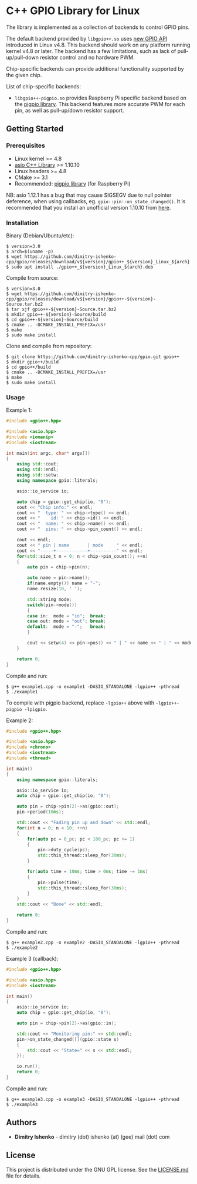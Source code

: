 # C++ GPIO Library for Linux

The library is implemented as a collection of backends to control GPIO pins.

The default backend provided by `libgpio++.so` uses [new GPIO API](https://github.com/torvalds/linux/blob/v4.8/include/uapi/linux/gpio.h) introduced in Linux v4.8. This backend should work on any platform running kernel v4.8 or later. The backend has a few limitations, such as lack of pull-up/pull-down resistor control and no hardware PWM.

Chip-specific backends can provide additional functionality supported by the given chip.

List of chip-specific backends:

* `libgpio++-pigpio.so` provides Raspberry Pi specific backend based on the [pigpio library](http://abyz.me.uk/rpi/pigpio/index.html). This backend features more accurate PWM for each pin, as well as pull-up/down resistor support.

## Getting Started

### Prerequisites

* Linux kernel >= 4.8
* [asio C++ Library](https://think-async.com/) >= 1.10.10
* Linux headers >= 4.8
* CMake >= 3.1
* Recommended: [pigpio library](http://abyz.me.uk/rpi/pigpio/index.html) (for Raspberry Pi)

NB: asio 1.12.1 has a bug that may cause SIGSEGV due to null pointer deference, when using callbacks, eg. `gpio::pin::on_state_changed()`. It is recommended that you install an unofficial version 1.10.10 from [here](https://github.com/dimitry-ishenko-cpp/asio/releases/tag/asio-1-10-10).

### Installation

Binary (Debian/Ubuntu/etc):
```console
$ version=3.0
$ arch=$(uname -p)
$ wget https://github.com/dimitry-ishenko-cpp/gpio/releases/download/v${version}/gpio++_${version}_Linux_${arch}.deb
$ sudo apt install ./gpio++_${version}_Linux_${arch}.deb
```

Compile from source:
```console
$ version=3.0
$ wget https://github.com/dimitry-ishenko-cpp/gpio/releases/download/v${version}/gpio++-${version}-Source.tar.bz2
$ tar xjf gpio++-${version}-Source.tar.bz2
$ mkdir gpio++-${version}-Source/build
$ cd gpio++-${version}-Source/build
$ cmake .. -DCMAKE_INSTALL_PREFIX=/usr
$ make
$ sudo make install
```

Clone and compile from repository:
```console
$ git clone https://github.com/dimitry-ishenko-cpp/gpio.git gpio++
$ mkdir gpio++/build
$ cd gpio++/build
$ cmake .. -DCMAKE_INSTALL_PREFIX=/usr
$ make
$ sudo make install
```

### Usage

Example 1:
```cpp
#include <gpio++.hpp>

#include <asio.hpp>
#include <iomanip>
#include <iostream>

int main(int argc, char* argv[])
{
    using std::cout;
    using std::endl;
    using std::setw;
    using namespace gpio::literals;

    asio::io_service io;

    auto chip = gpio::get_chip(io, "0");
    cout << "Chip info:" << endl;
    cout << "  type: " << chip->type() << endl;
    cout << "    id: " << chip->id() << endl;
    cout << "  name: " << chip->name() << endl;
    cout << "  pins: " << chip->pin_count() << endl;

    cout << endl;
    cout << " pin | name       | mode     " << endl;
    cout << "-----+------------+----------" << endl;
    for(std::size_t n = 0; n < chip->pin_count(); ++n)
    {
        auto pin = chip->pin(n);

        auto name = pin->name();
        if(name.empty()) name = "-";
        name.resize(10, ' ');

        std::string mode;
        switch(pin->mode())
        {
        case in:  mode = "in";  break;
        case out: mode = "out"; break;
        default:  mode = "-";   break;
        }

        cout << setw(4) << pin->pos() << " | " << name << " | " << mode << endl;
    }

    return 0;
}
```

Compile and run:
```console
$ g++ example1.cpp -o example1 -DASIO_STANDALONE -lgpio++ -pthread
$ ./example1
```
To compile with pigpio backend, replace `-lgpio++` above with `-lgpio++-pigpio -lpigpio`.


Example 2:
```cpp
#include <gpio++.hpp>

#include <asio.hpp>
#include <chrono>
#include <iostream>
#include <thread>

int main()
{
    using namespace gpio::literals;

    asio::io_service io;
    auto chip = gpio::get_chip(io, "0");

    auto pin = chip->pin(2)->as(gpio::out);
    pin->period(10ms);

    std::cout << "Fading pin up and down" << std::endl;
    for(int n = 0; n < 10; ++n)
    {
        for(auto pc = 0_pc; pc < 100_pc; pc += 1)
        {
            pin->duty_cycle(pc);
            std::this_thread::sleep_for(30ms);
        }

        for(auto time = 10ms; time > 0ms; time -= 1ms)
        {
            pin->pulse(time);
            std::this_thread::sleep_for(30ms);
        }
    }
    std::cout << "Done" << std::endl;

    return 0;
}
```

Compile and run:
```console
$ g++ example2.cpp -o example2 -DASIO_STANDALONE -lgpio++ -pthread
$ ./example2
```

Example 3 (callback):
```cpp
#include <gpio++.hpp>

#include <asio.hpp>
#include <iostream>

int main()
{
    asio::io_service io;
    auto chip = gpio::get_chip(io, "0");

    auto pin = chip->pin(2)->as(gpio::in);

    std::cout << "Monitoring pin:" << std::endl;
    pin->on_state_changed([](gpio::state s)
    {
        std::cout << "State=" << s << std::endl;
    });

    io.run();
    return 0;
}
```

Compile and run:
```console
$ g++ example3.cpp -o example3 -DASIO_STANDALONE -lgpio++ -pthread
$ ./example3
```

## Authors

* **Dimitry Ishenko** - dimitry (dot) ishenko (at) (gee) mail (dot) com

## License

This project is distributed under the GNU GPL license. See the
[LICENSE.md](LICENSE.md) file for details.

